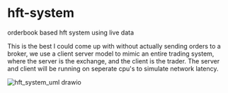 # hft-system
orderbook based hft system using live data 

This is the best I could come up with without actually sending orders to a broker, we use a client server model to mimic an entire trading system, where the 
server is the exchange, and the client is the trader. The server and client will be running on seperate cpu's to simulate network latency.

![hft_system_uml drawio](https://github.com/user-attachments/assets/23f4b04a-312e-4d0a-a488-755769850697)
